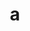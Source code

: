 ---
layout: cake
title:  a
type: cake
bannerimg: /banners/cakebanner
comic: cake_15.png
name: Oops
hovertext: heh heh
next: 16
prev: 14
permalink: cakes/15/
---